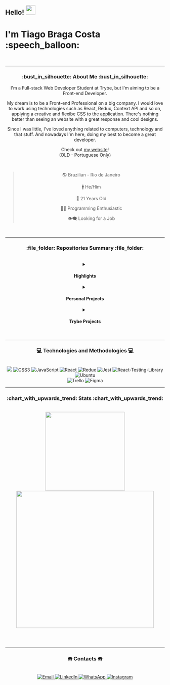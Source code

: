 <h2> 
  Hello!
  <img src="https://camo.githubusercontent.com/8653492b3ab0c46cc580ad293f0555880ecf8ac82f0a761f17af1335e85e4de6/68747470733a2f2f71706c7573706963747572652e6f73732d636e2d6265696a696e672e616c6979756e63732e636f6d2f364c6a6a51412f48692e676966" width=30 />
</h2>
<h1> I'm Tiago Braga Costa  :speech_balloon: </h1>

<div align="center">

  <br>
  <hr>

  <h3> :bust_in_silhouette: About Me :bust_in_silhouette: </h3>

  <p> 
    I'm a Full-stack Web Developer Student at Trybe, but I'm aiming to be a Front-end Developer.
  </p>

  <p>
    My dream is to be a Front-end Professional on a big company. I would love to work using technologies such as React, Redux, Context API and so on, applying a creative and flexibe CSS to the application.
    There's nothing better than seeing an website with a great response and cool designs.
  </p>
  
  <p>
    Since I was little, I've loved anything related to computers, technology and that stuff. And nowadays I'm here, doing my best to become a great developer.
  </p>
  
  <span> Check out <a href="https://ztiagok.github.io/"> my website</a>! </span> <br>
  <span> (OLD - Portuguese Only) </span>
  
  <br>

 > 🌎 Brazilian - Rio de Janeiro
 >
 > 🚹 He/Him
 >
 > 🎂 21 Years Old
 >
 > 👨‍💻 Programming Enthusiastic
 >
 > 👁️‍🗨️ Looking for a Job
 
  <br />
  <hr />

  <h3> :file_folder: Repositories Summary :file_folder: </h3>
  
  <br>
  
  <details>
  <summary> <h4> Highlights </h4> </summary>
    <div align="left">
      <a href="#personal-01"> Riot Games Launcher </a>
    </div>
  </details>
  
  <details>
  <summary> <h4> Personal Projects </h4> </summary>

  <div align="left">
    <details>
    <summary> 01) - Riot Games Launcher </summary>
    <br>
      <div align="center" id="personal-01">
     <a href="https://github.com/zTiagok/riot-launcher"><img width=200 src="https://www.riotgames.com/darkroom/800/87521fcaeca5867538ae7f46ac152740:2f8144e17957078916e41d2410c111c3/002-rg-2021-full-lockup-offwhite.jpg" alt="Riot Games Logo" target="_blank" /> </a>
      </div>
     <br>
     <span> <b> Status: </b> In Development ⚠ </span> <br>
     <span> <b> Version: </b> 1.0 (Not Commited) 🧪 </span> <br>
     <span> <b> GitHub Pages: </b> No ❌ </span> <br>
     <span> <b> Developers: </b> Tiago Braga Costa 👤 </span> <br> <br>
     <p> A Riot Games launcher replica. Using React, Redux and CSS without frameworks I try to simulate the functionality of the original launcher, but bringing other features to the application. </p>
     <p> You can check the repository <a href="https://github.com/zTiagok/riot-launcher"> right here</a>!</p>
     <br>
    </details>
  </div>
  </details>
  
  <details>
    <summary> <h4> Trybe Projects </h4> </summary>
  
  <div align="left">
    <details>
      <summary> 01) - Lessons Learned </summary>
      <br>
      <span> <b> Status: </b> Finished ✔️ </span> <br>
       <span> <b> Version: </b> - 🧪 </span> <br>
       <span> <b> GitHub Pages: </b> <a href="https://ztiagok.github.io/trybe-01.lessons-learned/"> Lessons Learned </a> 🖼️ </span> <br>
       <span> <b> Developers: </b> Tiago Braga Costa 👤 </span> <br> <br>
       <p> I'll add more info later! </p>  
       <p> You can check the repository <a href="https://github.com/zTiagok/trybe-01.lessons-learned"> right here</a>!</p>
       <br>
    </details>
    <details>
      <summary> 0️2) - Playground Functions </summary>
      <br>
      <span> <b> Status: </b> Finished ✔️ </span> <br>
       <span> <b> Version: </b> - 🧪 </span> <br>
       <span> <b> GitHub Pages: </b> Only Scripts :x: </span> <br>  
       <span> <b> Developers: </b> Tiago Braga Costa 👤 </span> <br> <br>
       <p> I'll add more info later! </p>  
       <p> You can check the repository <a href="https://github.com/zTiagok/trybe-02.playground-functions"> right here</a>!</p>
       <br>
    </details>
    <details>
      <summary> 0️3) - Pixel Art </summary>
      <br>
      <span> <b> Status: </b> Finished ✔️ </span> <br>
       <span> <b> Version: </b> - 🧪 </span> <br>
       <span> <b> GitHub Pages: </b> <a href="https://ztiagok.github.io/trybe-03.pixel-art/"> Pixel Art </a> 🖼️ </span> <br>
       <span> <b> Developers: </b> Tiago Braga Costa 👤 </span> <br> <br>
       <p> I'll add more info later! </p>  
       <p> You can check the repository <a href="https://github.com/zTiagok/trybe-03.pixel-art"> right here</a>!</p>
       <br>
    </details>
    <details>
      <summary> 0️4) - To Do List </summary>
      <br>
      <span> <b> Status: </b> Finished ✔️ </span> <br>
       <span> <b> Version: </b> - 🧪 </span> <br>
       <span> <b> GitHub Pages: </b> <a href="https://ztiagok.github.io/trybe-04.todo-list/"> To Do List </a> 🖼️ </span> <br>
       <span> <b> Developers: </b> Tiago Braga Costa 👤 </span> <br> <br>
       <p> I'll add more info later! </p>  
       <p> You can check the repository <a href="https://github.com/zTiagok/trybe-04.todo-list"> right here</a>!</p>
       <br>
    </details>
    <details>
      <summary> 05) - Meme Generator </summary>
      <br>
      <span> <b> Status: </b> Finished ✔️ </span> <br>
       <span> <b> Version: </b> - 🧪 </span> <br>
       <span> <b> GitHub Pages: </b> <a href="https://ztiagok.github.io/trybe-05.meme-generator/"> Meme Generator </a> 🖼️ </span> <br>
       <span> <b> Developers: </b> Tiago Braga Costa 👤 </span> <br> <br>
       <p> I'll add more info later! </p>  
       <p> You can check the repository <a href="https://github.com/zTiagok/trybe-05.meme-generator"> right here</a>!</p>
       <br>
    </details>
    <details>
      <summary> 06) - Color Guess </summary>
      <br>
      <span> <b> Status: </b> Finished ✔️ </span> <br>
       <span> <b> Version: </b> - 🧪 </span> <br>
       <span> <b> GitHub Pages: </b> <a href="https://ztiagok.github.io/trybe-06.color-guess/"> Meme Generator </a> 🖼️ </span> <br>
       <span> <b> Developers: </b> Tiago Braga Costa 👤 </span> <br> <br>
       <p> I'll add more info later! </p>  
       <p> You can check the repository <a href="https://github.com/zTiagok/trybe-06.color-guess"> right here</a>!</p>
       <br>
    </details>
    <details>
      <summary> 07) - Mistery Letter </summary>
      <br>
      <span> <b> Status: </b> Finished ✔️ </span> <br>
       <span> <b> Version: </b> - 🧪 </span> <br>
       <span> <b> GitHub Pages: </b> <a href="https://ztiagok.github.io/trybe-07.mistery-letter"> Mistery Letter </a> 🖼️ </span> <br>
       <span> <b> Developers: </b> Tiago Braga Costa 👤 </span> <br> <br>
       <p> I'll add more info later! </p>  
       <p> You can check the repository <a href="https://github.com/zTiagok/trybe-07.mistery-letter"> right here</a>!</p>
       <br>
    </details>
    <details>
      <summary> 08) - Trybewarts </summary>
      <br>
      <span> <b> Status: </b> Finished ✔️ </span> <br>
       <span> <b> Version: </b> - 🧪 </span> <br>
       <span> <b> GitHub Pages: </b> <a href="https://ztiagok.github.io/trybe-08.trybewarts"> Trybewarts </a> 🖼️ </span> <br>
       <span> <b> Developers: </b> Tiago Braga Costa | <a href="https://www.linkedin.com/in/adan-filipe-almeida-bahia-840886a6/"> Adan Felipe Almeida Bahia </a> 👥 </span> <br> <br>
       <p> I'll add more info later! </p>  
       <p> You can check the repository <a href="https://github.com/zTiagok/trybe-08.trybewarts"> right here</a>!</p>
       <br>
    </details>
    <details>
      <summary> 09) - Javascript Unit Tests </summary>
      <br>
      <span> <b> Status: </b> Finished ✔️ </span> <br>
       <span> <b> Version: </b> - 🧪 </span> <br>
       <span> <b> GitHub Pages: </b> Only Scripts :x: </span> <br>
       <span> <b> Developers: </b> Tiago Braga Costa 👤 </span> <br> <br>
       <p> I'll add more info later! </p>  
       <p> You can check the repository <a href="https://github.com/zTiagok/trybe-09.javascript-unit-tests"> right here</a>!</p>
       <br>
    </details>
    <details>
      <summary> 10) - Zoo Functions </summary>
      <br>
      <span> <b> Status: </b> Finished ✔️ </span> <br>
       <span> <b> Version: </b> - 🧪 </span> <br>
       <span> <b> GitHub Pages: </b> Only Scripts :x: </span> <br>
       <span> <b> Developers: </b> Tiago Braga Costa 👤 </span> <br> <br>
       <p> I'll add more info later! </p>  
       <p> You can check the repository <a href="https://https://github.com/zTiagok/trybe-10.zoo-functions"> right here</a>!</p>
       <br>
    </details>
    <details>
      <summary> 11) - Shopping Cart </summary>
      <br>
      <span> <b> Status: </b> Finished ✔️ </span> <br>
       <span> <b> Version: </b> - 🧪 </span> <br>
       <span> <b> GitHub Pages: </b> <a href="https://ztiagok.github.io/trybe-11.shopping-cart"> Shopping Cart </a> 🖼️ </span> <br>
       <span> <b> Developers: </b> Tiago Braga Costa 👤 </span> <br> <br>
       <p> I'll add more info later! </p>  
       <p> You can check the repository <a href="https://github.com/zTiagok/trybe-11.shopping-cart"> right here</a>!</p>
       <br>
    </details>
    <details>
      <summary> 12) - Solar System </summary>
      <br>
      <span> <b> Status: </b> Finished ✔️ </span> <br>
       <span> <b> Version: </b> - 🧪 </span> <br>
       <span> <b> GitHub Pages: </b> Working on it! ⚠️ </span> <br>
       <span> <b> Developers: </b> Tiago Braga Costa 👤 </span> <br> <br>
       <p> I'll add more info later! </p>  
       <p> You can check the repository <a href="https://github.com/zTiagok/trybe-12.solar-system"> right here</a>!</p>
       <br>
    </details>
    <details>
      <summary> 13) - Tryunfo </summary>
      <br>
      <span> <b> Status: </b> Finished ✔️ </span> <br>
       <span> <b> Version: </b> - 🧪 </span> <br>
       <span> <b> GitHub Pages: </b> Working on it! ⚠️ </span> <br>
       <span> <b> Developers: </b> Tiago Braga Costa 👤 </span> <br> <br>
       <p> I'll add more info later! </p>  
       <p> You can check the repository <a href="https://github.com/zTiagok/trybe-13.tryunfo"> right here</a>!</p>
       <br>
    </details>
    <details>
      <summary> 14) - Trybetunes </summary>
      <br>
      <span> <b> Status: </b> Finished ✔️ </span> <br>
       <span> <b> Version: </b> - 🧪 </span> <br>
       <span> <b> GitHub Pages: </b> Working on it! ⚠️ </span> <br>
       <span> <b> Developers: </b> Tiago Braga Costa 👤 </span> <br> <br>
       <p> I'll add more info later! </p>  
       <p> You can check the repository <a href="https://github.com/zTiagok/trybe-14.trybetunes"> right here</a>!</p>
       <br>
    </details>
    <details>
      <summary> 15) - Online Store </summary>
      <br>
      <span> <b> Status: </b> Finished ✔️ </span> <br>
       <span> <b> Version: </b> - 🧪 </span> <br>
       <span> <b> GitHub Pages: </b> Working on it! ⚠️ </span> <br>
       <span> <b> Developers: </b> Tiago Braga Costa | <a href="https://www.linkedin.com/in/ricardo-caselati/"> Ricardo Caselati </a> | Carlos Roberto | <a href="https://www.linkedin.com/in/heitor-gontijo-bb92011bb/"> Heitor Gontijo </a> | Leonardo Kern 👥 </span> <br> <br>
       <p> I'll add more info later! </p>  
       <p> You can check the repository <a href="https://github.com/zTiagok/trybe-15.online-store"> right here</a>!</p>
       <br>
    </details>
    <details>
      <summary> 16) - React Testing Libraries </summary>
      <br>
      <span> <b> Status: </b> Finished ✔️ </span> <br>
       <span> <b> Version: </b> - 🧪 </span> <br>
       <span> <b> GitHub Pages: </b> Working on it! ⚠️ </span> <br>
       <span> <b> Developers: </b> Tiago Braga Costa 👤 </span> <br> <br>
       <p> I'll add more info later! </p>  
       <p> You can check the repository <a href="https://github.com/zTiagok/trybe-16.react-testing-library"> right here</a>!</p>
       <br>
    </details>
    <details>
      <summary> 17) - Trybewallet </summary>
      <br>
      <span> <b> Status: </b> Finished ✔️ </span> <br>
       <span> <b> Version: </b> - 🧪 </span> <br>
       <span> <b> GitHub Pages: </b> Working on it! ⚠️ </span> <br>
       <span> <b> Developers: </b> Tiago Braga Costa 👤 </span> <br> <br>
       <p> I'll add more info later! </p>  
       <p> You can check the repository <a href="https://github.com/zTiagok/trybe-17.trybewallet"> right here</a>!</p>
       <br>
    </details>
    <details>
      <summary> 18) - Trivia </summary>
      <br>
      <span> <b> Status: </b> Finished ✔️ </span> <br>
       <span> <b> Version: </b> - 🧪 </span> <br>
       <span> <b> GitHub Pages: </b> Working on it! ⚠️ </span> <br>
       <span> <b> Developers: </b> Tiago Braga Costa | <a href="https://www.linkedin.com/in/adan-filipe-almeida-bahia-840886a6/"> Adan Felipe Almeida Bahia </a> | <a href="https://www.linkedin.com/in/fernando-jorge-monteiro/"> Fernando Jorge Monteiro </a> | <a href="https://www.linkedin.com/in/raissa-vasconcelos-a09272216"> Raissa Vasconcelos </a> | <a href="https://www.linkedin.com/in/raphael-sant-ana-506715230/"> Raphael Sant'Ana </a> | Thaysa Fernanda Quintão Dias  👥 </span> <br> <br>
       <p> I'll add more info later! </p>  
       <p> You can check the repository <a href="https://github.com/zTiagok/trybe-18.trivia"> right here</a>!</p>
       <br>
    </details>
    <details>
      <summary> 19) - Star Wars Filters </summary>
      <br>
      <span> <b> Status: </b> Finished ✔️ </span> <br>
       <span> <b> Version: </b> - 🧪 </span> <br>
       <span> <b> GitHub Pages: </b> Working on it! ⚠️ </span> <br>
       <span> <b> Developers: </b> Tiago Braga Costa 👤 </span> <br> <br>
       <p> I'll add more info later! </p>  
       <p> You can check the repository <a href="https://github.com/zTiagok/trybe-19.star-wars-filters"> right here</a>!</p>
       <br>
    </details>
  </div>
  </details>

  <br>
  <hr>
  
  <h3> 💻 Technologies and Methodologies 💻 </h3>
  
  <br>
  
  <div>
    <img src="https://img.shields.io/badge/HTML5-E34F26?style=for-the-badge&logo=html5&logoColor=white">
    <img src="https://img.shields.io/badge/CSS3-1572B6?style=for-the-badge&logo=css3&logoColor=white" alt="CSS3" target="_blank">
    <img src="https://img.shields.io/badge/JavaScript-F7DF1E?style=for-the-badge&logo=javascript&logoColor=black" alt="JavaScript" target="_blank">
    <img src="https://img.shields.io/badge/React-20232A?style=for-the-badge&logo=react&logoColor=61DAFB" alt="React" target="_blank">
    <img src="https://img.shields.io/badge/Redux-593D88?style=for-the-badge&logo=redux&logoColor=white" alt="Redux" target="_blank">
    <img src="https://img.shields.io/badge/Jest-323330?style=for-the-badge&logo=Jest&logoColor=white" alt="Jest" target="_blank">
    <img src="https://img.shields.io/badge/testing%20library-323330?style=for-the-badge&logo=testing-library&logoColor=red" alt="React-Testing-Library" target="_blank">
    <img src="https://img.shields.io/badge/Ubuntu-E95420?style=for-the-badge&logo=ubuntu&logoColor=white" alt="Ubuntu" target="_blank">
  </div>
    <img src="https://img.shields.io/badge/Trello-0052CC?style=for-the-badge&logo=trello&logoColor=white" alt="Trello" target="_blank">
    <img src="https://img.shields.io/badge/figma-%23F24E1E.svg?style=for-the-badge&logo=figma&logoColor=white" alt="Figma" target="_blank">
  
  <br>
  <hr>

  <h3> :chart_with_upwards_trend: Stats :chart_with_upwards_trend: </h3>
  
  <br>

  <img width="250em" src="https://github-readme-stats.vercel.app/api/top-langs/?username=zTiagok" />
  <img width="433.5em" src="https://github-readme-stats.vercel.app/api?username=zTiagok" />
  
  <br><br>
  <hr>

  <h3> ☎️ Contacts ☎️ </h3>
  
  <br>
  
  <div>
    <a href="mailto:ztiagok@gmail.com"> <img src="https://img.shields.io/badge/-Gmail-%23333?style=for-the-badge&logo=gmail&logoColor=white" target="_blank" alt="Email"> </a>
    <a href="https://www.linkedin.com/in/ztiagok/" target="_blank"> <img src="https://img.shields.io/badge/-LinkedIn-%230077B5?style=for-the-badge&logo=linkedin&logoColor=white" alt="LinkedIn" target="_blank"> </a>
    <a href="https://wa.me/5524988116847"> <img src="https://img.shields.io/badge/WhatsApp-25D366?style=for-the-badge&logo=whatsapp&logoColor=white" alt="WhatsApp"> </a>
        <a href="https://www.instagram.com/z.tiago.k/"> <img src="https://img.shields.io/badge/Instagram-E4405F?style=for-the-badge&logo=instagram&logoColor=white" alt="Instagram"> </a>
  </div>

  <br>
</div>
    



